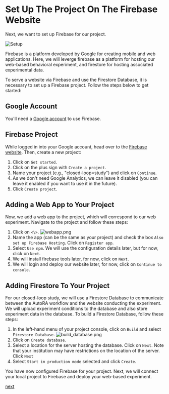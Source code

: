 # Set Up The Project On The Firebase Website

Next, we want to set up Firebase for our project. 

![Setup](img/system_firebase.png)

Firebase is a platform developed by Google for creating mobile and web applications. Here, we will leverge firebase as a platform for hosting our web-based behavioral experiment, and firestore for hosting associated experimental data.

To serve a website via Firebase and use the Firestore Database, it is necessary to set up a Firebase project. Follow the steps below to get started:

## Google Account
You'll need a [Google account](https://www.google.com/account/about/) to use Firebase.

## Firebase Project
While logged in into your Google account, head over to the [Firebase website](https://firebase.google.com/). Then, create a new project:

1. Click on `Get started`.
2. Click on the plus sign with `Create a project`.
3. Name your project (e.g., "closed-loop=study") and click on `Continue`.
4. As we don't need Google Analytics, we can leave it disabled (you can leave it enabled if you want to use it in the future).
5. Click `Create project`.

## Adding a Web App to Your Project
Now, we add a web app to the project, which will correspond to our web experiment. Navigate to the project and follow these steps:

1. Click on ```<\>```.
![webapp.png](img/webapp.png)
2. Name the app (can be the same as your project) and check the box `Also set up Firebase Hosting`. Click on `Register app`.
3. Select `Use npm`. We will use the configuration details later, but for now, click on `Next`.
3. We will install firebase tools later, for now, click on `Next`.
4. We will login and deploy our website later, for now, click on `Continue to console`.

## Adding Firestore To Your Project
For our closed-loop study, we will use a Firestore Database to communicate between the AutoRA workflow and the website conducting the experiment. We will upload experiment conditions to the database and also store experiment data in the database. To build a Firestore Database, follow these steps:

1. In the left-hand menu of your project console, click on `Build` and select `Firestore Database`.
![build_database.png](img/build_database.png)
2. Click on `Create database`.
3. Select a location for the server hosting the database. Click on `Next`. Note that your institution may have restrictions on the location of the server. Click `Next`
4. Select `Start in production mode` selected and click `Create`.

You have now configured Firebase for your project. Next, we will connect your local project to Firebase and deploy your web-based experiment.

[next](testingzone.md)
